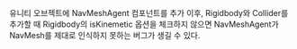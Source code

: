 유니티 오브젝트에 NavMeshAgent 컴포넌트를 추가 이후, 
Rigidbody와 Collider를 추가할 때
Rigidbody의 isKinemetic 옵션을 체크하지 않으면 NavMeshAgent가
NavMesh를 제대로 인식하지 못하는 버그가 생길 수 있다.